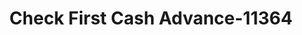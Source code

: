 ---
f_zip-code: 24333
f_state-code: VA
title: Check First Cash Advance-11364
f_phone: 276-238-1195
f_city-only: Galax
f_address: 974 E Stuart Dr Galax
f_location-unique-id: '11364'
slug: check-first-cash-advance-11364
updated-on: '2024-05-30T13:46:58.046Z'
created-on: '2024-05-30T13:36:59.803Z'
published-on: '2024-05-30T13:54:32.469Z'
f_city-state: cms/city/galax-va.md
f_company: cms/company/check-first-cash-advance.md
f_state: cms/state/virginia.md
layout: '[payday-loan].html'
tags: payday-loan
---